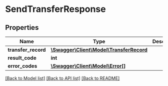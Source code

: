 # SendTransferResponse

## Properties
Name | Type | Description | Notes
------------ | ------------- | ------------- | -------------
**transfer_record** | [**\Swagger\Client\Model\TransferRecord**](TransferRecord.md) |  | [optional] 
**result_code** | **int** |  | 
**error_codes** | [**\Swagger\Client\Model\Error[]**](Error.md) |  | 

[[Back to Model list]](../README.md#documentation-for-models) [[Back to API list]](../README.md#documentation-for-api-endpoints) [[Back to README]](../README.md)


